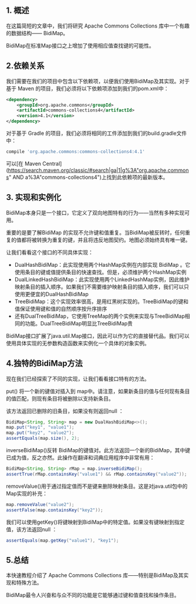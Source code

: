 ## 1. 概述

在这篇简短的文章中，我们将研究 Apache Commons Collections 库中一个有趣的数据结构—— BidiMap。

BidiMap在标准Map接口之上增加了使用相应值查找键的可能性。

## 2.依赖关系

我们需要在我们的项目中包含以下依赖项，以便我们使用BidiMap及其实现。对于基于 Maven 的项目，我们必须将以下依赖项添加到我们的pom.xml中：

```xml
<dependency>
    <groupId>org.apache.commons</groupId>
    <artifactId>commons-collections4</artifactId>
    <version>4.1</version>
</dependency>
```

对于基于 Gradle 的项目，我们必须将相同的工件添加到我们的build.gradle文件中：

```groovy
compile 'org.apache.commons:commons-collections4:4.1'
```

可以[在 Maven Central](https://search.maven.org/classic/#search|ga|1|g%3A"org.apache.commons" AND a%3A"commons-collections4")上找到此依赖项的最新版本。

## 3. 实现和实例化

BidiMap本身只是一个接口，它定义了双向地图特有的行为——当然有多种实现可用。

重要的是要了解BidiMap 的实现不允许键和值重复。当BidiMap被反转时，任何重复的值都将被转换为重复的键，并且将违反地图契约。地图必须始终具有唯一键。

让我们看看这个接口的不同具体实现：

-   DualHashBidiMap：此实现使用两个HashMap实例在内部实现 BidiMap 。它使用条目的键或值提供条目的快速查找。但是，必须维护两个HashMap实例
-   DualLinkedHashBidiMap：此实现使用两个LinkedHashMap实例，因此维护映射条目的插入顺序。如果我们不需要维护映射条目的插入顺序，我们可以只使用更便宜的DualHashBidiMap
-   TreeBidiMap：这个实现效率很高，是用红黑树实现的。TreeBidiMap的键和值保证使用键和值的自然顺序按升序排序
-   还有DualTreeBidiMap，它使用TreeMap的两个实例来实现与TreeBidiMap相同的功能。DualTreeBidiMap明显比TreeBidiMap贵

BidiMap接口扩展了java.util.Map接口，因此可以作为它的直接替代品。我们可以使用具体实现的无参数构造函数来实例化一个具体的对象实例。

## 4.独特的BidiMap方法

现在我们已经探索了不同的实现，让我们看看接口特有的方法。

put() 将一个新的键值对插入到 map中。请注意，如果新条目的值与任何现有条目的值匹配，则现有条目将被删除以支持新条目。

该方法返回已删除的旧条目，如果没有则返回null ：

```java
BidiMap<String, String> map = new DualHashBidiMap<>();
map.put("key1", "value1");
map.put("key2", "value2");
assertEquals(map.size(), 2);
```

inverseBidiMap()反转 BidiMap的键值对。此方法返回一个新的BidiMap，其中键已成为值，反之亦然。此操作在翻译和词典应用程序中非常有用：

```java
BidiMap<String, String> rMap = map.inverseBidiMap();
assertTrue(rMap.containsKey("value1") && rMap.containsKey("value2"));
```

removeValue()用于通过指定值而不是键来删除映射条目。这是对java.util包中的Map实现的补充：

```java
map.removeValue("value2");
assertFalse(map.containsKey("key2"));
```

我们可以使用getKey()将键映射到BidiMap中的特定值。如果没有键映射到指定值，该方法返回null ：

```java
assertEquals(map.getKey("value1"), "key1");
```

## 5.总结

本快速教程介绍了 Apache Commons Collections 库——特别是BidiMap及其实现和特殊方法。

BidiMap最令人兴奋和与众不同的功能是它能够通过键和值查找和操作条目。